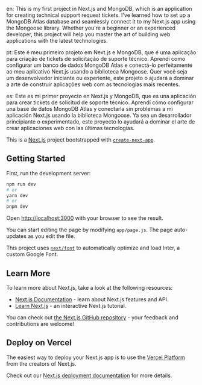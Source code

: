 en: This is my first project in Next.js and MongoDB, which is an application for creating technical support request tickets. I've learned how to set up a MongoDB Atlas database and seamlessly connect it to my Next.js app using the Mongoose library. Whether you're a beginner or an experienced developer, this project will help you master the art of building web applications with the latest technologies. 

pt: Este é meu primeiro projeto em Next.js e MongoDB, que é uma aplicação para criação de tickets de solicitação de suporte técnico. Aprendi como configurar um banco de dados MongoDB Atlas e conectá-lo perfeitamente ao meu aplicativo Next.js usando a biblioteca Mongoose. Quer você seja um desenvolvedor iniciante ou experiente, este projeto o ajudará a dominar a arte de construir aplicações web com as tecnologias mais recentes.

es: Este es mi primer proyecto en Next.js y MongoDB, que es una aplicación para crear tickets de solicitud de soporte técnico. Aprendí cómo configurar una base de datos MongoDB Atlas y conectarla sin problemas a mi aplicación Next.js usando la biblioteca Mongoose. Ya sea un desarrollador principiante o experimentado, este proyecto lo ayudará a dominar el arte de crear aplicaciones web con las últimas tecnologías.


This is a [Next.js](https://nextjs.org/) project bootstrapped with [`create-next-app`](https://github.com/vercel/next.js/tree/canary/packages/create-next-app).

## Getting Started

First, run the development server:

```bash
npm run dev
# or
yarn dev
# or
pnpm dev
```

Open [http://localhost:3000](http://localhost:3000) with your browser to see the result.

You can start editing the page by modifying `app/page.js`. The page auto-updates as you edit the file.

This project uses [`next/font`](https://nextjs.org/docs/basic-features/font-optimization) to automatically optimize and load Inter, a custom Google Font.

## Learn More

To learn more about Next.js, take a look at the following resources:

- [Next.js Documentation](https://nextjs.org/docs) - learn about Next.js features and API.
- [Learn Next.js](https://nextjs.org/learn) - an interactive Next.js tutorial.

You can check out [the Next.js GitHub repository](https://github.com/vercel/next.js/) - your feedback and contributions are welcome!

## Deploy on Vercel

The easiest way to deploy your Next.js app is to use the [Vercel Platform](https://vercel.com/new?utm_medium=default-template&filter=next.js&utm_source=create-next-app&utm_campaign=create-next-app-readme) from the creators of Next.js.

Check out our [Next.js deployment documentation](https://nextjs.org/docs/deployment) for more details.

